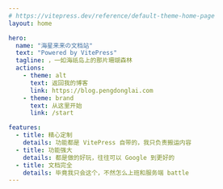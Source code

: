 ```yaml
---
# https://vitepress.dev/reference/default-theme-home-page
layout: home

hero:
  name: "海星来来の文档站"
  text: "Powered by VitePress"
  tagline: ，一如海祇岛上的那片珊瑚森林
  actions:
    - theme: alt
      text: 返回我的博客
      link: https://blog.pengdonglai.com
    - theme: brand
      text: 从这里开始
      link: /start

features:
  - title: 精心定制
    details: 功能都是 VitePress 自带的，我只负责搬运内容
  - title: 功能强大
    details: 都是做的好玩，往往可以 Google 到更好的
  - title: 文档完全
    details: 毕竟我只会这个，不然怎么上班和服务端 battle
---
```

